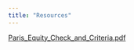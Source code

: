 ```yaml
---
title: "Resources"
---
```



[Paris_Equity_Check_and_Criteria.pdf](/resources/Paris_Equity_Check_and_Criteria.pdf)  
